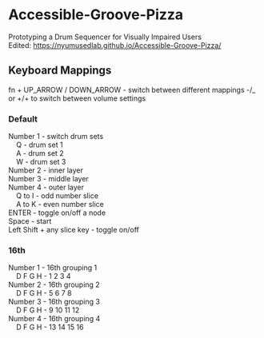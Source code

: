# Accessible-Groove-Pizza
Prototyping a Drum Sequencer for Visually Impaired Users  <br>
Edited: https://nyumusedlab.github.io/Accessible-Groove-Pizza/

## Keyboard Mappings
fn + UP_ARROW / DOWN_ARROW - switch between different mappings
-/_ or +/+ to switch between volume settings


### Default
Number 1 - switch drum sets<br>
&nbsp;&nbsp;&nbsp;&nbsp;Q - drum set 1<br>
&nbsp;&nbsp;&nbsp;&nbsp;A - drum set 2<br>
&nbsp;&nbsp;&nbsp;&nbsp;W - drum set 3<br>
Number 2 - inner layer<br>
Number 3 - middle layer<br>
Number 4 - outer layer<br>
&nbsp;&nbsp;&nbsp;&nbsp;Q to I - odd number slice<br>
&nbsp;&nbsp;&nbsp;&nbsp;A to K - even number slice<br>
ENTER - toggle on/off a node<br>
Space - start<br>
Left Shift + any slice key - toggle on/off<br>

### 16th
Number 1 - 16th grouping 1<br>
&nbsp;&nbsp;&nbsp;&nbsp;D F G H - 1 2 3 4<br>
Number 2 - 16th grouping 2<br>
&nbsp;&nbsp;&nbsp;&nbsp;D F G H - 5 6 7 8<br>
Number 3 - 16th grouping 3<br>
&nbsp;&nbsp;&nbsp;&nbsp;D F G H - 9 10 11 12<br>
Number 4 - 16th grouping 4<br>
&nbsp;&nbsp;&nbsp;&nbsp;D F G H - 13 14 15 16<br>
